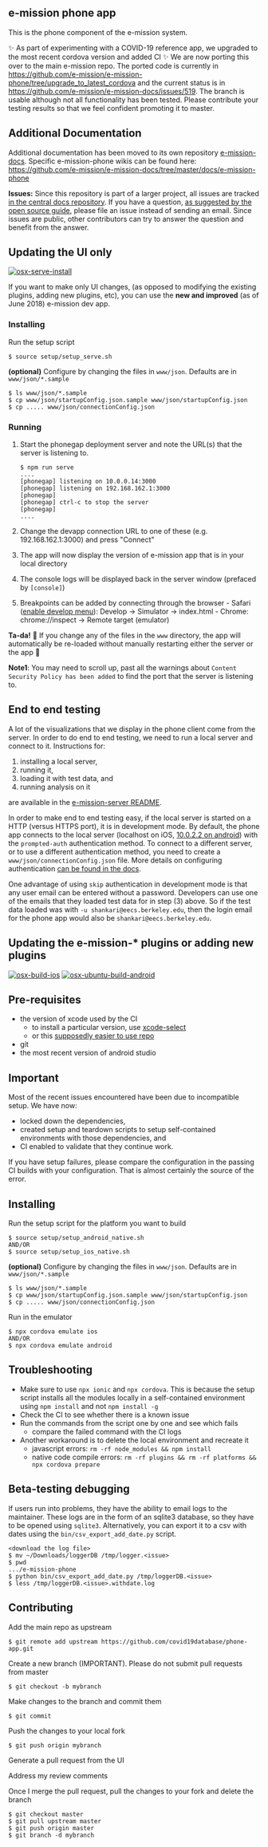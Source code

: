 e-mission phone app
--------------------

This is the phone component of the e-mission system.

:sparkles: As part of experimenting with a COVID-19 reference app, we upgraded to the most recent cordova version and added CI :sparkles: We are now porting this over to the main e-mission repo. The ported code is currently in https://github.com/e-mission/e-mission-phone/tree/upgrade_to_latest_cordova and the current status is in https://github.com/e-mission/e-mission-docs/issues/519. The branch is usable although not all functionality has been tested. Please contribute your testing results so that we feel confident promoting it to master.

Additional Documentation
---
Additional documentation has been moved to its own repository [e-mission-docs](https://github.com/e-mission/e-mission-docs). Specific e-mission-phone wikis can be found here:
https://github.com/e-mission/e-mission-docs/tree/master/docs/e-mission-phone

**Issues:** Since this repository is part of a larger project, all issues are tracked [in the central docs repository](https://github.com/e-mission/e-mission-docs/issues). If you have a question, [as suggested by the open source guide](https://opensource.guide/how-to-contribute/#communicating-effectively), please file an issue instead of sending an email. Since issues are public, other contributors can try to answer the question and benefit from the answer.

Updating the UI only
---
[![osx-serve-install](https://github.com/e-mission/e-mission-phone/workflows/osx-serve-install/badge.svg)](https://github.com/e-mission/e-mission-phone/actions?query=workflow%3Aosx-serve-install)

If you want to make only UI changes, (as opposed to modifying the existing plugins, adding new plugins, etc), you can use the **new and improved** (as of June 2018) e-mission dev app. 

### Installing

Run the setup script

```
$ source setup/setup_serve.sh
```

**(optional)** Configure by changing the files in `www/json`.
Defaults are in `www/json/*.sample`

```
$ ls www/json/*.sample
$ cp www/json/startupConfig.json.sample www/json/startupConfig.json
$ cp ..... www/json/connectionConfig.json
```
  
### Running

1. Start the phonegap deployment server and note the URL(s) that the server is listening to.

    ```
    $ npm run serve
    ....
    [phonegap] listening on 10.0.0.14:3000
    [phonegap] listening on 192.168.162.1:3000
    [phonegap]
    [phonegap] ctrl-c to stop the server
    [phonegap]
    ....
    ```
  
1. Change the devapp connection URL to one of these (e.g. 192.168.162.1:3000) and press "Connect"
1. The app will now display the version of e-mission app that is in your local directory
  1. The console logs will be displayed back in the server window (prefaced by `[console]`)
  1. Breakpoints can be added by connecting through the browser
    - Safari ([enable develop menu](https://support.apple.com/guide/safari/use-the-safari-develop-menu-sfri20948/mac)): Develop -> Simulator -> index.html
    - Chrome: chrome://inspect -> Remote target (emulator)
    
**Ta-da!** :gift: If you change any of the files in the `www` directory, the app will automatically be re-loaded without manually restarting either the server or the app :tada:

**Note1**: You may need to scroll up, past all the warnings about `Content Security Policy has been added` to find the port that the server is listening to.


End to end testing
---
A lot of the visualizations that we display in the phone client come from the server. In order to do end to end testing, we need to run a local server and connect to it. Instructions for:

1. installing a local server,
2. running it, 
3. loading it with test data, and
4. running analysis on it

are available in the [e-mission-server README](https://github.com/e-mission/e-mission-server/blob/master/README.md).

In order to make end to end testing easy, if the local server is started on a HTTP (versus HTTPS port), it is in development mode.  By default, the phone app connects to the local server (localhost on iOS, [10.0.2.2 on android](https://stackoverflow.com/questions/5806220/how-to-connect-to-my-http-localhost-web-server-from-android-emulator-in-eclips)) with the `prompted-auth` authentication method. To connect to a different server, or to use a different authentication method, you need to create a `www/json/connectionConfig.json` file. More details on configuring authentication [can be found in the docs](https://github.com/e-mission/e-mission-docs/docs/e-mission-common/configuring_authentication.md).

One advantage of using `skip` authentication in development mode is that any user email can be entered without a password. Developers can use one of the emails that they loaded test data for in step (3) above. So if the test data loaded was with `-u shankari@eecs.berkeley.edu`, then the login email for the phone app would also be `shankari@eecs.berkeley.edu`.

Updating the e-mission-\* plugins or adding new plugins
---
[![osx-build-ios](https://github.com/e-mission/e-mission-phone/workflows/osx-build-ios/badge.svg)](https://github.com/e-mission/e-mission-phone/actions?query=workflow%3Aosx-ubuntu-build-android)
[![osx-ubuntu-build-android](https://github.com/e-mission/e-mission-phone/workflows/osx-ubuntu-build-android/badge.svg)](https://github.com/e-mission/e-mission-phone/actions?query=workflow%3Aosx-build-ios)

Pre-requisites
---
- the version of xcode used by the CI
    - to install a particular version, use [xcode-select](https://www.unix.com/man-page/OSX/1/xcode-select/)
    - or this [supposedly easier to use repo](https://github.com/xcpretty/xcode-install)
- git
- the most recent version of android studio

Important
---
Most of the recent issues encountered have been due to incompatible setup. We
have now:
- locked down the dependencies,
- created setup and teardown scripts to setup self-contained environments with
  those dependencies, and
- CI enabled to validate that they continue work.

If you have setup failures, please compare the configuration in the passing CI
builds with your configuration. That is almost certainly the source of the error.

Installing
---
Run the setup script for the platform you want to build

```
$ source setup/setup_android_native.sh
AND/OR
$ source setup/setup_ios_native.sh
```

**(optional)** Configure by changing the files in `www/json`.
Defaults are in `www/json/*.sample`

```
$ ls www/json/*.sample
$ cp www/json/startupConfig.json.sample www/json/startupConfig.json
$ cp ..... www/json/connectionConfig.json
```

Run in the emulator

```
$ npx cordova emulate ios
AND/OR
$ npx cordova emulate android
```

Troubleshooting
---
- Make sure to use `npx ionic` and `npx cordova`. This is
  because the setup script installs all the modules locally in a self-contained
  environment using `npm install` and not `npm install -g`
- Check the CI to see whether there is a known issue
- Run the commands from the script one by one and see which fails
    - compare the failed command with the CI logs
- Another workaround is to delete the local environment and recreate it
    - javascript errors: `rm -rf node_modules && npm install`
    - native code compile errors: `rm -rf plugins && rm -rf platforms && npx cordova prepare`

Beta-testing debugging
---
If users run into problems, they have the ability to email logs to the
maintainer. These logs are in the form of an sqlite3 database, so they have to
be opened using `sqlite3`. Alternatively, you can export it to a csv with
dates using the `bin/csv_export_add_date.py` script.

```
<download the log file>
$ mv ~/Downloads/loggerDB /tmp/logger.<issue>
$ pwd
.../e-mission-phone
$ python bin/csv_export_add_date.py /tmp/loggerDB.<issue>
$ less /tmp/loggerDB.<issue>.withdate.log
```

Contributing
---

Add the main repo as upstream

    $ git remote add upstream https://github.com/covid19database/phone-app.git

Create a new branch (IMPORTANT). Please do not submit pull requests from master

    $ git checkout -b mybranch

Make changes to the branch and commit them

    $ git commit

Push the changes to your local fork

    $ git push origin mybranch

Generate a pull request from the UI

Address my review comments

Once I merge the pull request, pull the changes to your fork and delete the branch
```
$ git checkout master
$ git pull upstream master
$ git push origin master
$ git branch -d mybranch
```
